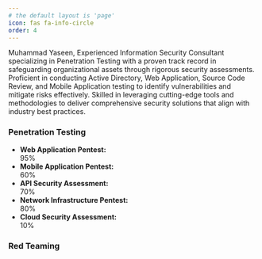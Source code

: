 ```yaml
---
# the default layout is 'page'
icon: fas fa-info-circle
order: 4
---
```


Muhammad Yaseen, Experienced Information Security Consultant specializing in Penetration Testing with a proven track record in safeguarding organizational assets through rigorous security assessments. Proficient in conducting Active Directory, Web Application, Source Code Review, and Mobile Application testing to identify vulnerabilities and mitigate risks effectively. Skilled in leveraging cutting-edge tools and methodologies to deliver comprehensive security solutions that align with industry best practices.

<div class="row">
  <!-- Penetration Testing Skills Section -->
  <div class="col-md-6">
    <h3>Penetration Testing</h3>
    <ul class="list-unstyled">
      <li class="mb-2">
        <strong>Web Application Pentest:</strong>
        <div class="progress">
          <div class="progress-bar bg-danger" role="progressbar" style="width: 95%" aria-valuenow="95" aria-valuemin="0" aria-valuemax="100">
            95%
          </div>
        </div>
      </li>
      <li class="mb-2">
        <strong>Mobile Application Pentest:</strong>
        <div class="progress">
          <div class="progress-bar bg-primary" role="progressbar" style="width: 60%" aria-valuenow="60" aria-valuemin="0" aria-valuemax="100">
            60%
          </div>
        </div>
      </li>
      <li class="mb-2">
        <strong>API Security Assessment:</strong>
        <div class="progress">
          <div class="progress-bar bg-secondary" role="progressbar" style="width: 70%" aria-valuenow="70" aria-valuemin="0" aria-valuemax="100">
            70%
          </div>
        </div>
      </li>
      <li class="mb-2">
        <strong>Network Infrastructure Pentest:</strong>
        <div class="progress">
          <div class="progress-bar bg-success" role="progressbar" style="width: 80%" aria-valuenow="80" aria-valuemin="0" aria-valuemax="100">
            80%
          </div>
        </div>
      </li>
      <li class="mb-2">
        <strong>Cloud Security Assessment:</strong>
        <div class="progress">
          <div class="progress-bar bg-warning" role="progressbar" style="width: 10%" aria-valuenow="10" aria-valuemin="0" aria-valuemax="100">
            10%
          </div>
        </div>
      </li>
    </ul>
  </div>

  <!-- Red Teaming Skills Section -->
  <div class="col-md-6">
    <h3>Red Teaming</h3>
    <ul class="list-unstyled">
      <!-- Add red teaming skills here if needed -->
    </ul>
  </div>
</div>

